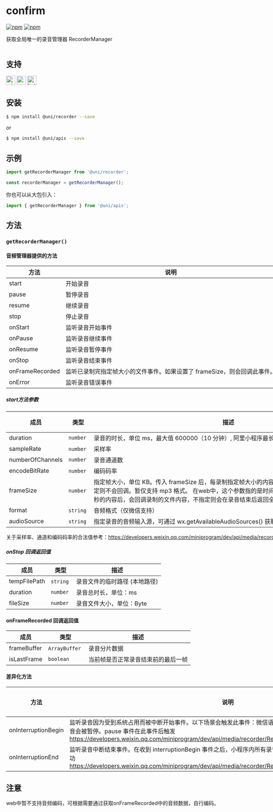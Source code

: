 # confirm 

[![npm](https://img.shields.io/npm/v/@uni/apis.svg)](https://www.npmjs.com/package/@uni/apis)
[![npm](https://img.shields.io/npm/v/@uni/recorder.svg)](https://www.npmjs.com/package/@uni/recorder)

获取全局唯一的录音管理器 RecorderManager

<div style="display: flex;flex-direction: row;justify-content: space-between;">
<div style="margin-right: 20px;">

## 支持

<img alt="miniApp" src="https://gw.alicdn.com/tfs/TB1bBpmbRCw3KVjSZFuXXcAOpXa-200-200.svg" width="25px" height="25px" title="阿里小程序" /> <img alt="wechatMiniprogram" src="https://img.alicdn.com/tfs/TB1slcYdxv1gK0jSZFFXXb0sXXa-200-200.svg" width="25px" height="25px" title="微信小程序"> <img alt="bytedanceMicroApp" src="https://gw.alicdn.com/tfs/TB1jFtVzO_1gK0jSZFqXXcpaXXa-200-200.svg" width="25px" height="25px" title="字节跳动小程序">

## 安装

```bash
$ npm install @uni/recorder --save
```
or
```bash
$ npm install @uni/apis --save
```
## 示例

```javascript
import getRecorderManager from '@uni/recorder';

const recorderManager = getRecorderManager();

```

你也可以从大包引入：
```js
import { getRecorderManager } from '@uni/apis';
```

## 方法

### `getRecorderManager()`

#### 音频管理器提供的方法

| 方法 | 说明 | 参数 |
| --- | -- | -- |
| start | 开始录音 | 见下表 |
| pause | 暂停录音 | - |
| resume | 继续录音 | - |
| stop | 停止录音 | - |
| onStart | 监听录音开始事件 | callback |
| onPause | 监听录音继续事件 | callback |
| onResume | 监听录音暂停事件 | callback |
| onStop | 监听录音结束事件 | callback |
| onFrameRecorded | 监听已录制完指定帧大小的文件事件。如果设置了 frameSize，则会回调此事件。 | callback |
| onError | 监听录音错误事件 | callback |

##### start方法参数

| 成员 | 类型 | 描述 | 必选 | 默认值 |
| --- | --- | --- | --- | --- |
| duration | `number` | 录音的时长，单位 ms，最大值 600000（10 分钟）, 阿里小程序最长60s | ✘ | 60000 |
| sampleRate | `number`  | 采样率 | ✘ | 8000 |
| numberOfChannels | `number` | 录音通道数 | ✘ | 2 |
| encodeBitRate | `number`  | 编码码率 | ✘ | 48000 |
| frameSize | `number`  | 指定帧大小，单位 KB。传入 frameSize 后，每录制指定帧大小的内容后，会回调录制的文件内容，不指定则不会回调。暂仅支持 mp3 格式。 在web中，这个参数指的是时间，传入一个毫秒值，每录制指定毫秒的内容后，会回调录制的文件内容，不指定则会在录音结束后返回全部音频数据 | ✘ | - |
| format | `string`  | 音频格式（仅微信支持） | ✘ | aac |
| audioSource | `string`  | 指定录音的音频输入源，可通过 wx.getAvailableAudioSources() 获取当前可用的音频源（仅微信支持） | ✘ | auto |

关于采样率、通道和编码码率的合法值参考：https://developers.weixin.qq.com/miniprogram/dev/api/media/recorder/RecorderManager.start.html

##### onStop 回调返回值

| 成员 | 类型 | 描述 |
| --- | --- | --- |
| tempFilePath | `string`  | 录音文件的临时路径 (本地路径) |
| duration | `number` | 录音总时长，单位：ms |
| fileSize | `number` | 录音文件大小，单位：Byte |

#### onFrameRecorded 回调返回值

| 成员 | 类型 | 描述 |
| --- | --- | --- |
| frameBuffer | `ArrayBuffer`  | 录音分片数据 |
| isLastFrame | `boolean` | 当前帧是否正常录音结束前的最后一帧 |

#### 差异化方法

| 方法 | 说明 | 支持度 |
| --- | --- | --- |
| onInterruptionBegin | 监听录音因为受到系统占用而被中断开始事件。以下场景会触发此事件：微信语音聊天、微信视频聊天。此事件触发后，录音会被暂停。pause 事件在此事件后触发 https://developers.weixin.qq.com/miniprogram/dev/api/media/recorder/RecorderManager.onInterruptionBegin.html | <img alt="wechatMiniprogram" src="https://img.alicdn.com/tfs/TB1slcYdxv1gK0jSZFFXXb0sXXa-200-200.svg" width="25px" height="25px" title="微信小程序"> |
| onInterruptionEnd | 监听录音中断结束事件。在收到 interruptionBegin 事件之后，小程序内所有录音会暂停，收到此事件之后才可再次录音成功 https://developers.weixin.qq.com/miniprogram/dev/api/media/recorder/RecorderManager.onInterruptionEnd.html | <img alt="wechatMiniprogram" src="https://img.alicdn.com/tfs/TB1slcYdxv1gK0jSZFFXXb0sXXa-200-200.svg" width="25px" height="25px" title="微信小程序"> |

## 注意

web中暂不支持音频编码，可根据需要通过获取onFrameRecorded中的音频数据，自行编码。

</div>
<div>

```jsx | inline
/**
 * iframe: true
 */
import React from 'react';
export default () => (
  <iframe style={{
      boxShadow: '0 2px 15px rgba(0,0,0,0.1)',
      width: '375px',
      height: '700px'
    }} src='https://herbox-embed.alipay.com/p/uni/uni?previewZoom=100&view=preview&defaultPage=pages/confirm/index&topSlider=false'></iframe>
);
```

<div style="display: flex;margin-top: 50px;">
  <div>
    <img src="https://img.alicdn.com/imgextra/i4/O1CN01RnrL8i1MP9RAdNEXP_!!6000000001426-0-tps-738-662.jpg" width="200" height="200" />
    <div style="text-align: center;">微信小程序</div>
  </div>
</div>

</div>
</div>
